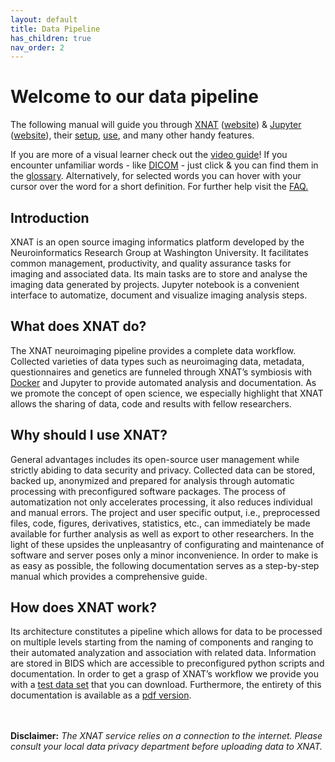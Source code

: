 ```yaml
---
layout: default
title: Data Pipeline
has_children: true
nav_order: 2
---
```


# Welcome to our data pipeline


The following manual will guide you through [XNAT](../Glossary/glossary.md/#XNAT "Extensible Neuroimaging Archive Toolkit") ([website](https://www.xnat.org)) & [Jupyter](../Glossary/glossary.md/#Jupyter) ([website](https://jupyter.org/)), their [setup](Setup/index.md), [use](Manual/index.md), and many other handy features.

If you are more of a visual learner check out the [video guide](../Video_Guide/index.md)! If you encounter unfamiliar words - like [DICOM](../Glossary/glossary.md/#DICOM "Digital imaging and communications in medicine") - just click & you can find them in the [glossary](../Glossary/glossary.md). Alternatively, for selected words you can hover with your cursor over the word for a short definition. For further help visit the [FAQ.](../FAQ/index.md)


## Introduction 


XNAT is an open source imaging informatics platform developed by the Neuroinformatics Research Group at Washington University. It facilitates common management, productivity, and quality assurance tasks for imaging and associated data. Its main tasks are to store and analyse the imaging data generated by projects. 
Jupyter notebook is a convenient interface to automatize, document and visualize imaging analysis steps. 


## What does XNAT do?

The XNAT neuroimaging pipeline provides a complete data workflow. Collected varieties of data types such as neuroimaging data, metadata, questionnaires and genetics are funneled through XNAT’s symbiosis with [Docker](../Glossary/glossary.md/#Docker) and Jupyter to provide automated analysis and documentation. As we promote the concept of open science, we especially highlight that XNAT allows the sharing of data, code and results with fellow researchers.


## Why should I use XNAT?

General advantages includes its open-source user management while strictly abiding to data security and privacy. Collected data can be stored, backed up, anonymized and prepared for analysis through automatic processing with preconfigured software packages. The process of automatization not only accelerates processing, it also reduces individual and manual errors. The project and user specific output, i.e., preprocessed files, code, figures, derivatives, statistics, etc., can immediately be made available for further analysis as well as export to other researchers. In the light of these upsides the unpleasantry of configurating and maintenance of software and server poses only a minor inconvenience. In order to make is as easy as possible, the following documentation serves as a step-by-step manual which provides a comprehensive guide.

## How does XNAT work?

Its architecture constitutes a pipeline which allows for data to be processed on multiple levels starting from the naming of components and ranging to their automated analyzation and association with related data. Information are stored in BIDS which are accessible to preconfigured python scripts and documentation. In order to get a grasp of XNAT’s workflow we provide you with a [test data set](../Test_Data/index.md) that you can download. Furthermore, the entirety of this documentation is available as a [pdf version](pdf.md).



<br/> <br/> **Disclaimer:** *The XNAT service relies on a connection to the internet. Please consult your local data privacy department before uploading data to XNAT.*







